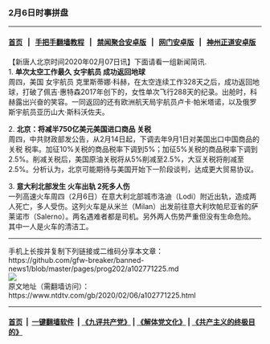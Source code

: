 ### 2月6日时事拼盘
------------------------

#### [首页](https://github.com/gfw-breaker/banned-news1/blob/master/README.md) &nbsp;&nbsp;|&nbsp;&nbsp; [手把手翻墙教程](https://github.com/gfw-breaker/guides/wiki) &nbsp;&nbsp;|&nbsp;&nbsp; [禁闻聚合安卓版](https://github.com/gfw-breaker/bn-android) &nbsp;&nbsp;|&nbsp;&nbsp; [网门安卓版](https://github.com/oGate2/oGate) &nbsp;&nbsp;|&nbsp;&nbsp; [神州正道安卓版](https://github.com/SzzdOgate/update) 



<div><div class="post_content" itemprop="articleBody">
 <p>
  【新唐人北京时间2020年02月07日讯】下面请看一组新闻简讯.
  <br/>
  1.
  <strong>
   单次太空工作最久
   <ok href="https://www.ntdtv.com/gb/女宇航员.htm">
    女宇航员
   </ok>
   成功返回地球
  </strong>
  <br/>
  周四，美国
  <ok href="https://www.ntdtv.com/gb/女宇航员.htm">
   女宇航员
  </ok>
  克里斯蒂娜·科赫，在太空连续工作328天之后，成功返回地球，打破了佩吉·惠特森2017年创下的，女性单次飞行288天的纪录。出舱时，科赫露出兴奋的笑容。一同返回的还有欧洲航天局宇航员卢卡·帕米塔诺，以及俄罗斯宇航员亚历山大·斯科沃佐夫。
 </p>
 <p>
  2.
  <strong>
   北京：将减半750亿美元美国进口商品
   <ok href="https://www.ntdtv.com/gb/关税.htm">
    关税
   </ok>
  </strong>
  <br/>
  周四，中共财政部发公告，从2月14日起，下调去年9月1日对美国出口中国商品的
  <ok href="https://www.ntdtv.com/gb/关税.htm">
   关税
  </ok>
  税率。加征10%关税的商品税率下调到5%；加征5%关税的商品税率下调到2.5%。削减关税后，美国原油关税将从5%削减至2.5%，大豆关税将削减至2.5%。分析认为，北京可能期待与美国开始下一阶段谈判，达成更大贸易协议。
 </p>
 <p>
  3.
  <strong>
   意大利北部发生
   <ok href="https://www.ntdtv.com/gb/火车出轨.htm">
    火车出轨
   </ok>
   2死多人伤
  </strong>
  <br/>
  一列高速火车周四（2月6日）在意大利北部城市洛迪（Lodi）附近出轨，造成两人死亡，多人受伤。这列火车是从米兰（Milan）出发前往意大利坎帕尼亚省的萨莱诺市（Salerno）。两名遇难者都是司机。另外两人伤势严重但没有生命危险。其中一人是火车的清洁工。
 </p>
 <div class="single_ad">
 </div>
</div>
</div>
<hr/>
手机上长按并复制下列链接或二维码分享本文章：<br/>
https://github.com/gfw-breaker/banned-news1/blob/master/pages/prog202/a102771225.md <br/>
<a href='https://github.com/gfw-breaker/banned-news1/blob/master/pages/prog202/a102771225.md'><img src='https://github.com/gfw-breaker/banned-news1/blob/master/pages/prog202/a102771225.md.png'/></a> <br/>
原文地址（需翻墙访问）：https://www.ntdtv.com/gb/2020/02/06/a102771225.html


------------------------
#### [首页](https://github.com/gfw-breaker/banned-news1/blob/master/README.md) &nbsp;|&nbsp; [一键翻墙软件](https://github.com/gfw-breaker/nogfw/blob/master/README.md) &nbsp;| [《九评共产党》](https://github.com/gfw-breaker/9ping.md/blob/master/README.md#九评之一评共产党是什么) | [《解体党文化》](https://github.com/gfw-breaker/jtdwh.md/blob/master/README.md) | [《共产主义的终极目的》](https://github.com/gfw-breaker/gczydzjmd.md/blob/master/README.md)


<img src='http://gfw-breaker.win/banned-news/pages/prog202/a102771225.md' width='0px' height='0px'/>